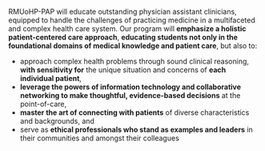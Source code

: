 RMUoHP-PAP will educate outstanding physician assistant clinicians, equipped to handle the challenges of practicing medicine in a multifaceted and complex health care system. Our program will **emphasize a holistic patient-centered care approach**, **educating students not only in the foundational domains of medical knowledge and patient care**, but also to:

- approach complex health problems through sound clinical reasoning, **with sensitivity for** the unique situation and concerns of **each individual patient**,
- **leverage the powers of information technology and collaborative networking to make thoughtful, evidence-based decisions** at the point-of-care,  
- **master the art of connecting with patients** of diverse characteristics and backgrounds, and
- serve as **ethical professionals who stand as examples and leaders** in their communities and amongst their colleagues